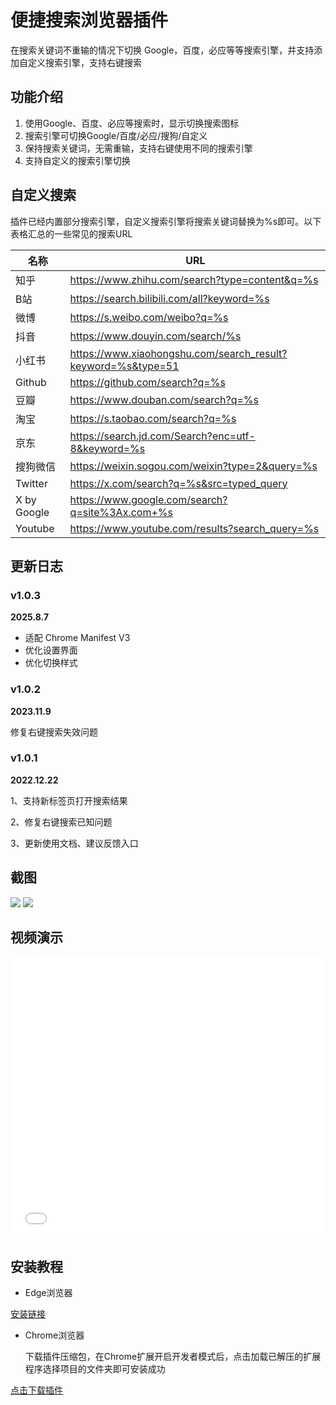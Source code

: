 # 便捷搜索浏览器插件
在搜索关键词不重输的情况下切换 Google，百度，必应等等搜索引擎，并支持添加自定义搜索引擎，支持右键搜索

## 功能介绍
1. 使用Google、百度、必应等搜索时，显示切换搜索图标
2. 搜索引擎可切换Google/百度/必应/搜狗/自定义
3. 保持搜索关键词，无需重输，支持右键使用不同的搜索引擎
4. 支持自定义的搜索引擎切换

## 自定义搜索
插件已经内置部分搜索引擎，自定义搜索引擎将搜索关键词替换为%s即可。以下表格汇总的一些常见的搜索URL

名称|URL
-|-
知乎|https://www.zhihu.com/search?type=content&q=%s  
B站|https://search.bilibili.com/all?keyword=%s
微博|https://s.weibo.com/weibo?q=%s
抖音|https://www.douyin.com/search/%s
小红书|https://www.xiaohongshu.com/search_result?keyword=%s&type=51
Github|https://github.com/search?q=%s
豆瓣|https://www.douban.com/search?q=%s
淘宝|https://s.taobao.com/search?q=%s
京东|https://search.jd.com/Search?enc=utf-8&keyword=%s
搜狗微信|https://weixin.sogou.com/weixin?type=2&query=%s
Twitter|https://x.com/search?q=%s&src=typed_query
X by Google|https://www.google.com/search?q=site%3Ax.com+%s
Youtube|https://www.youtube.com/results?search_query=%s

## 更新日志
### v1.0.3
**2025.8.7**
- 适配 Chrome Manifest V3
- 优化设置界面
- 优化切换样式

### v1.0.2
**2023.11.9**

修复右键搜索失效问题

### v1.0.1
**2022.12.22**

1、支持新标签页打开搜索结果

2、修复右键搜索已知问题

3、更新使用文档、建议反馈入口

## 截图
![][2]
![][3]

## 视频演示

<iframe src="//player.bilibili.com/player.html?aid=291584434&bvid=BV1mf4y1L7ne&cid=365096319&page=1&high_quality=1" scrolling="no" border="0" frameborder="no" framespacing="0" allowfullscreen="true" width="100%" height="450px"> </iframe>


## 安装教程
- Edge浏览器

[安装链接][4]

- Chrome浏览器

  下载插件压缩包，在Chrome扩展开启开发者模式后，点击加载已解压的扩展程序选择项目的文件夹即可安装成功

[点击下载插件](https://github.com/lemon-codehub/SearchCrutch/releases)

  [1]: https://github.com/xhhjin/SearchCrutch
  [2]: https://lemontree.one/usr/uploads/2021/06/1758262184.png
  [3]: https://s31.aconvert.com/convert/p3r68-cdx67/mbwpb-349r2.gif
  [4]: https://microsoftedge.microsoft.com/addons/detail/%E4%BE%BF%E6%8D%B7%E6%90%9C%E7%B4%A2/mpobbihlicncajephnnbcdjmgfinplpf